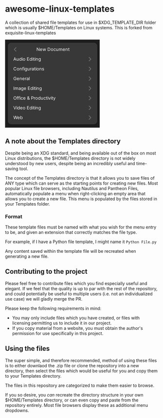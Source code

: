 # awesome-linux-templates
A collection of shared file templates for use in $XDG_TEMPLATE_DIR folder which is usually $HOME/Templates on Linux systems.
This is forked from exquisite-linux-templates

![A screenshot of how the templates menu will appear in GNOME Files](screenshot.png)

## A note about the Templates directory
Despite being an XDG standard, and being available out of the box on most Linux distributions,
the $HOME/Templates directory is not widely understood by new users, despite being an incredibly
useful and time-saving tool.

The concept of the Templates directory is that it allows you to save files of ANY type which
can serve as the starting points for creating new files. Most popular Linux file browsers,
including Nautilus and Pantheon Files, automatically populate a menu when right-clicking an empty area
that allows you to create a new file. This menu is populated by the files stored in your Templates
folder.

### Format
These template files must be named with what you wish for the menu entry to be, and given an extension that
correctly matches the file type.

For example, if I have a Python file template, I might name it `Python File.py`

Any content saved within the template file will be recreated when generating a new file.

## Contributing to the project
Please feel free to contribute files which you find especially useful and elegant. If we feel that the
quality is up to par with the rest of the repository, and could potentially be useful to multiple users
(i.e. not an individualized use case) we will gladly merge the PR.

Please keep the following requirements in mind:
* You may only include files which you have created, or files with licensing permitting us to include it in our project.
* If you copy material from a website, you must obtain the author's permission for use specifically in this project.

## Using the files
The super simple, and therefore recommended, method of using these files is to either downlaod the .zip file or clone the repository into a new directory, then select the files which would be useful for you and copy them to your Templates directory.

The files in this repository are categorized to make them easier to browse.

If you so desire, you _can_ recreate the directory structure in your own $HOME/Templates directory, or can even
copy and paste from the repository entirely. Most file browsers display these as additional menu dropdowns.
